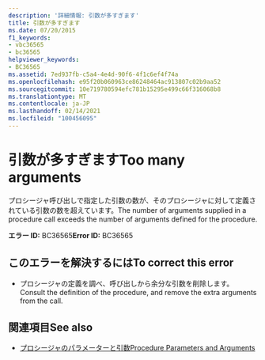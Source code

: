 ```yaml
---
description: '詳細情報: 引数が多すぎます'
title: 引数が多すぎます
ms.date: 07/20/2015
f1_keywords:
- vbc36565
- bc36565
helpviewer_keywords:
- BC36565
ms.assetid: 7ed937fb-c5a4-4e4d-90f6-4f1c6ef4f74a
ms.openlocfilehash: e95f20b060963ce86248464ac913807c02b9aa52
ms.sourcegitcommit: 10e719780594efc781b15295e499c66f316068b8
ms.translationtype: MT
ms.contentlocale: ja-JP
ms.lasthandoff: 02/14/2021
ms.locfileid: "100456095"
---
```

# <a name="too-many-arguments"></a><span data-ttu-id="d503d-103">引数が多すぎます</span><span class="sxs-lookup"><span data-stu-id="d503d-103">Too many arguments</span></span>

<span data-ttu-id="d503d-104">プロシージャ呼び出しで指定した引数の数が、そのプロシージャに対して定義されている引数の数を超えています。</span><span class="sxs-lookup"><span data-stu-id="d503d-104">The number of arguments supplied in a procedure call exceeds the number of arguments defined for the procedure.</span></span>  
  
 <span data-ttu-id="d503d-105">**エラー ID:** BC36565</span><span class="sxs-lookup"><span data-stu-id="d503d-105">**Error ID:** BC36565</span></span>  
  
## <a name="to-correct-this-error"></a><span data-ttu-id="d503d-106">このエラーを解決するには</span><span class="sxs-lookup"><span data-stu-id="d503d-106">To correct this error</span></span>  
  
- <span data-ttu-id="d503d-107">プロシージャの定義を調べ、呼び出しから余分な引数を削除します。</span><span class="sxs-lookup"><span data-stu-id="d503d-107">Consult the definition of the procedure, and remove the extra arguments from the call.</span></span>  
  
## <a name="see-also"></a><span data-ttu-id="d503d-108">関連項目</span><span class="sxs-lookup"><span data-stu-id="d503d-108">See also</span></span>

- [<span data-ttu-id="d503d-109">プロシージャのパラメーターと引数</span><span class="sxs-lookup"><span data-stu-id="d503d-109">Procedure Parameters and Arguments</span></span>](../programming-guide/language-features/procedures/procedure-parameters-and-arguments.md)
